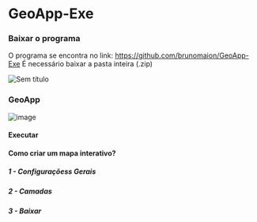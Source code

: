 # GeoApp-Exe

### Baixar o programa

O programa se encontra no link: https://github.com/brunomaion/GeoApp-Exe
É necessário baixar a pasta inteira (.zip)

![Sem título](https://github.com/brunomaion/GeoApp-Exe/assets/75392370/bdb53e60-25e3-4d14-9cfb-099c11a57857)


### GeoApp

![image](https://github.com/brunomaion/GeoApp-Exe/assets/75392370/929599df-9789-4df0-95cc-600565dddc10)


#### Executar

#### Como criar um mapa interativo?

##### 1 - Configuraçõess Gerais

##### 2 - Camadas

##### 3 - Baixar 

